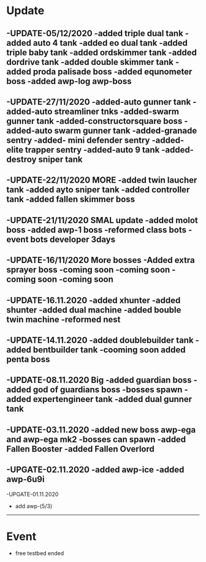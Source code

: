 # Update

-UPDATE-05/12/2020
-added triple dual tank
-added auto 4 tank
-added eo dual tank
-added triple baby tank
-added ordskimmer tank
-added dordrive tank
-added double skimmer tank
-added proda palisade boss
-added equnometer boss
-added awp-log awp-boss
---------------------------------
-UPDATE-27/11/2020
-added-auto gunner tank
-added-auto streamliner tnks
-added-swarm gunner tank
-added-constructorsquare boss
-added-auto swarm gunner tank
-added-granade sentry
-added- mini defender sentry
-added-elite trapper sentry
-added-auto 9 tank
-added-destroy sniper tank
--------------------------------------
-UPDATE-22/11/2020 MORE
-added twin laucher tank
-added ayto sniper tank
-added controller tank
-added fallen skimmer boss
------------------------------------
-UPDATE-21/11/2020 SMAL update
-added molot boss
-added awp-1 boss
-reformed class bots
-event bots developer 3days
-------------------------------------
-UPDATE-16/11/2020 More bosses
-Added extra sprayer boss
-coming soon
-coming soon
-coming soon
-coming soon
-------------------------------------
-UPDATE-16.11.2020
-added xhunter
-added shunter
-added dual machine
-added bouble twin machine
-reformed nest
------------------------------------
-UPDATE-14.11.2020
-added doublebuilder tank
-added bentbuilder tank
-cooming soon added penta boss
--------------------------------------
-UPDATE-08.11.2020 Big
-added guardian boss
-added god of guardians boss
-bosses spawn
-added expertengineer tank
-added dual gunner tank
--------------------------------------
-UPDATE-03.11.2020
-added new boss awp-ega and awp-ega mk2
-bosses can spawn
-added Fallen Booster
-added Fallen Overlord
--------------------------------------
-UPGATE-02.11.2020
-added awp-ice
-added awp-6u9i
--------------------------------------
-UPGATE-01.11.2020
- add awp-(5/3)
--------------------------------------
# Event
- free testbed ended
